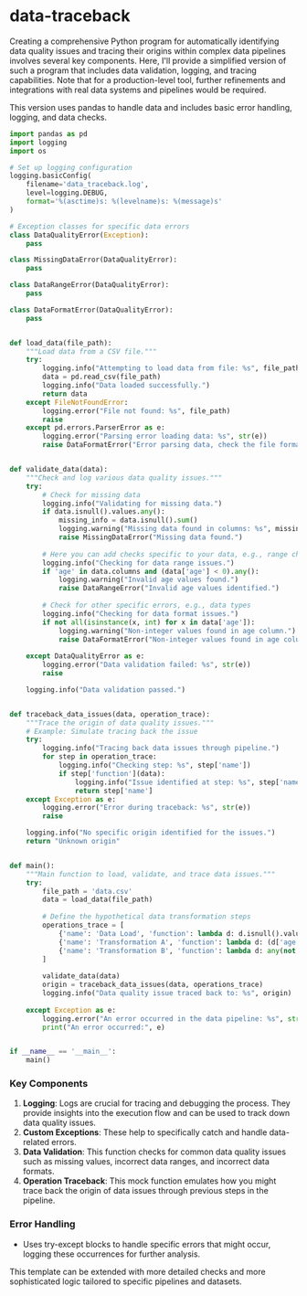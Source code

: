 # data-traceback

Creating a comprehensive Python program for automatically identifying data quality issues and tracing their origins within complex data pipelines involves several key components. Here, I'll provide a simplified version of such a program that includes data validation, logging, and tracing capabilities. Note that for a production-level tool, further refinements and integrations with real data systems and pipelines would be required.

This version uses pandas to handle data and includes basic error handling, logging, and data checks.

```python
import pandas as pd
import logging
import os

# Set up logging configuration
logging.basicConfig(
    filename='data_traceback.log',
    level=logging.DEBUG,
    format='%(asctime)s: %(levelname)s: %(message)s'
)

# Exception classes for specific data errors
class DataQualityError(Exception):
    pass

class MissingDataError(DataQualityError):
    pass

class DataRangeError(DataQualityError):
    pass

class DataFormatError(DataQualityError):
    pass


def load_data(file_path):
    """Load data from a CSV file."""
    try:
        logging.info("Attempting to load data from file: %s", file_path)
        data = pd.read_csv(file_path)
        logging.info("Data loaded successfully.")
        return data
    except FileNotFoundError:
        logging.error("File not found: %s", file_path)
        raise
    except pd.errors.ParserError as e:
        logging.error("Parsing error loading data: %s", str(e))
        raise DataFormatError("Error parsing data, check the file format.")


def validate_data(data):
    """Check and log various data quality issues."""
    try:
        # Check for missing data
        logging.info("Validating for missing data.")
        if data.isnull().values.any():
            missing_info = data.isnull().sum()
            logging.warning("Missing data found in columns: %s", missing_info[missing_info > 0].to_dict())
            raise MissingDataError("Missing data found.")
        
        # Here you can add checks specific to your data, e.g., range checks
        logging.info("Checking for data range issues.")
        if 'age' in data.columns and (data['age'] < 0).any():
            logging.warning("Invalid age values found.")
            raise DataRangeError("Invalid age values identified.")
        
        # Check for other specific errors, e.g., data types
        logging.info("Checking for data format issues.")
        if not all(isinstance(x, int) for x in data['age']):
            logging.warning("Non-integer values found in age column.")
            raise DataFormatError("Non-integer values found in age column.")
        
    except DataQualityError as e:
        logging.error("Data validation failed: %s", str(e))
        raise

    logging.info("Data validation passed.")


def traceback_data_issues(data, operation_trace):
    """Trace the origin of data quality issues."""
    # Example: Simulate tracing back the issue
    try:
        logging.info("Tracing back data issues through pipeline.")
        for step in operation_trace:
            logging.info("Checking step: %s", step['name'])
            if step['function'](data):
                logging.info("Issue identified at step: %s", step['name'])
                return step['name']
    except Exception as e:
        logging.error("Error during traceback: %s", str(e))
        raise

    logging.info("No specific origin identified for the issues.")
    return "Unknown origin"


def main():
    """Main function to load, validate, and trace data issues."""
    try:
        file_path = 'data.csv'
        data = load_data(file_path)
        
        # Define the hypothetical data transformation steps
        operations_trace = [
            {'name': 'Data Load', 'function': lambda d: d.isnull().values.any()},
            {'name': 'Transformation A', 'function': lambda d: (d['age'] < 0).any()},
            {'name': 'Transformation B', 'function': lambda d: any(not isinstance(x, int) for x in d['age'])},
        ]
        
        validate_data(data)
        origin = traceback_data_issues(data, operations_trace)
        logging.info("Data quality issue traced back to: %s", origin)
    
    except Exception as e:
        logging.error("An error occurred in the data pipeline: %s", str(e))
        print("An error occurred:", e)


if __name__ == '__main__':
    main()
```

### Key Components
1. **Logging**: Logs are crucial for tracing and debugging the process. They provide insights into the execution flow and can be used to track down data quality issues.
2. **Custom Exceptions**: These help to specifically catch and handle data-related errors.
3. **Data Validation**: This function checks for common data quality issues such as missing values, incorrect data ranges, and incorrect data formats.
4. **Operation Traceback**: This mock function emulates how you might trace back the origin of data issues through previous steps in the pipeline.

### Error Handling
- Uses try-except blocks to handle specific errors that might occur, logging these occurrences for further analysis.

This template can be extended with more detailed checks and more sophisticated logic tailored to specific pipelines and datasets.